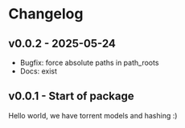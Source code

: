 # Changelog

## v0.0.2 - 2025-05-24

- Bugfix: force absolute paths in path_roots
- Docs: exist

## v0.0.1 - Start of package

Hello world, we have torrent models and hashing :)